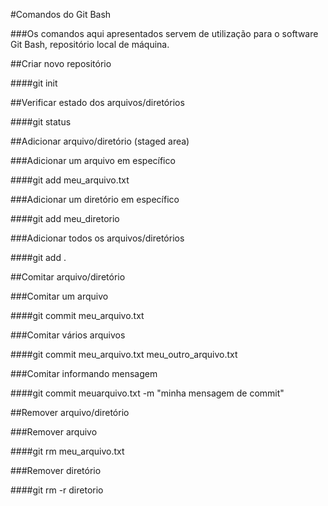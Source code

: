 #Comandos do Git Bash

###Os comandos aqui apresentados servem de utilização para o software Git Bash, repositório local de máquina.

##Criar novo repositório

####git init

##Verificar estado dos arquivos/diretórios

####git status

##Adicionar arquivo/diretório (staged area)

###Adicionar um arquivo em específico

####git add meu_arquivo.txt

###Adicionar um diretório em específico

####git add meu_diretorio

###Adicionar todos os arquivos/diretórios

####git add .	

##Comitar arquivo/diretório

###Comitar um arquivo

####git commit meu_arquivo.txt

###Comitar vários arquivos

####git commit meu_arquivo.txt meu_outro_arquivo.txt

###Comitar informando mensagem

####git commit meuarquivo.txt -m "minha mensagem de commit"

##Remover arquivo/diretório

###Remover arquivo

####git rm meu_arquivo.txt

###Remover diretório

####git rm -r diretorio